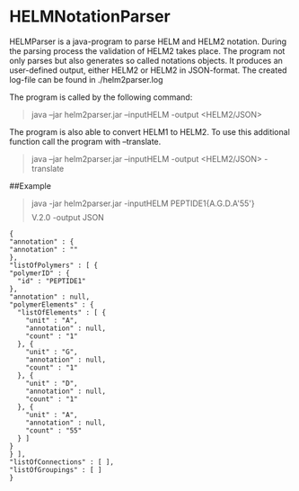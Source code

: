 # HELMNotationParser 

HELMParser is a java-program to parse HELM and HELM2 notation. During the parsing process the validation of HELM2 takes place. The program not only parses but also generates so called notations objects. It produces an user-defined output, either HELM2 or HELM2 in JSON-format. The created log-file can be found in ./helm2parser.log

The program is called by the following command:
> java –jar helm2parser.jar –inputHELM <HELM> -output <HELM2/JSON> 

The program is also able to convert HELM1 to HELM2. To use this additional function call the program with –translate. 

> java –jar helm2parser.jar –inputHELM <HELM> -output <HELM2/JSON> -translate

##Example
> java -jar helm2parser.jar -inputHELM PEPTIDE1{A.G.D.A'55'}$$$$V.2.0 -output JSON


    {
    "annotation" : {
    "annotation" : ""
    },
    "listOfPolymers" : [ {
    "polymerID" : {
      "id" : "PEPTIDE1"
    },
    "annotation" : null,
    "polymerElements" : {
      "listOfElements" : [ {
        "unit" : "A",
        "annotation" : null,
        "count" : "1"
      }, {
        "unit" : "G",
        "annotation" : null,
        "count" : "1"
      }, {
        "unit" : "D",
        "annotation" : null,
        "count" : "1"
      }, {
        "unit" : "A",
        "annotation" : null,
        "count" : "55"
      } ]
    }
    } ],
    "listOfConnections" : [ ],
    "listOfGroupings" : [ ]
    }
